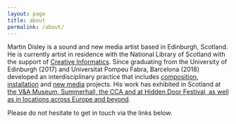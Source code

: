 ```yaml
---
layout: page
title: about
permalink: /about/
---
```


<!---<img class="col one right" src="/img/prof_pic.jpg">--->

Martin Disley is a sound and new media artist based in Edinburgh, Scotland. He is currently artist in residence with the National Library of Scotland with the support of [Creative Informatics](https://creativeinformatics.org/showcase/meet-our-resident-entrepreneurs/). Since graduating from the University of Edinburgh (2017) and Universitat Pompeu Fabra, Barcelona (2018) developed an interdisciplinary practice that includes [composition](https://www.martindisley.co.uk/portfolio/2_restnowdiehard/), [installation](https://www.martindisley.co.uk/portfolio/4_elquequeda/) and [new media](https://www.martindisley.co.uk/portfolio/3_thelisttweeted/) projects. His work has exhibited in Scotland at [the V&A Museum, Summerhall, the CCA and at Hidden Door Festival, as well as in locations across Europe and beyond](https://www.martindisley.co.uk/live-action/).

Please do not hesitate to get in touch via the links below. 

<!---My CV can be found [here].--->


<br/>
<br/>
<br/>
<br/>
<br/>


<span class="contacticon center">
	<a href="mailto:martin_disley@icloud.com"><i class="fa fa-envelope-square"></i></a>
	<a href="https://github.com/martindisley" target="_blank"><i class="fa fa-github-square"></i></a>
	<a href="https://twitter.com/martin_disley" target="_blank"><i class="fa fa-twitter-square"></i></a>
</span>

